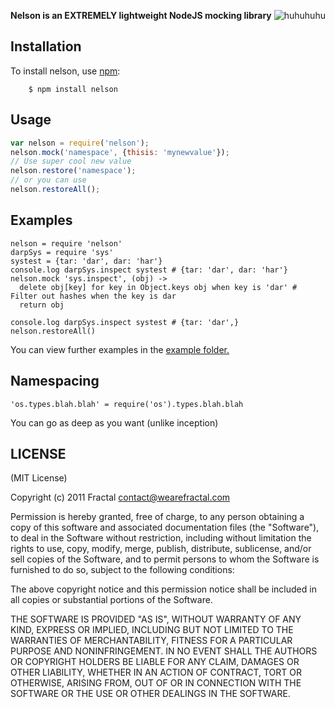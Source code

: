**Nelson is an EXTREMELY lightweight NodeJS mocking library** ![huhuhuhu](http://i.imgur.com/7DEce.png)


## Installation

To install nelson, use [npm](http://github.com/isaacs/npm):

        $ npm install nelson

## Usage

```javascript
var nelson = require('nelson');
nelson.mock('namespace', {thisis: 'mynewvalue'});
// Use super cool new value
nelson.restore('namespace');
// or you can use
nelson.restoreAll();
```
## Examples

```coffee-script
nelson = require 'nelson'
darpSys = require 'sys'
systest = {tar: 'dar', dar: 'har'}
console.log darpSys.inspect systest # {tar: 'dar', dar: 'har'}
nelson.mock 'sys.inspect', (obj) -> 
  delete obj[key] for key in Object.keys obj when key is 'dar' # Filter out hashes when the key is dar
  return obj
    
console.log darpSys.inspect systest # {tar: 'dar',}
nelson.restoreAll()
```
You can view further examples in the [example folder.](https://github.com/wearefractal/nelson/tree/master/examples)

## Namespacing

```'os.types.blah.blah' = require('os').types.blah.blah```

You can go as deep as you want (unlike inception)

## LICENSE

(MIT License)

Copyright (c) 2011 Fractal <contact@wearefractal.com>

Permission is hereby granted, free of charge, to any person obtaining
a copy of this software and associated documentation files (the
"Software"), to deal in the Software without restriction, including
without limitation the rights to use, copy, modify, merge, publish,
distribute, sublicense, and/or sell copies of the Software, and to
permit persons to whom the Software is furnished to do so, subject to
the following conditions:

The above copyright notice and this permission notice shall be
included in all copies or substantial portions of the Software.

THE SOFTWARE IS PROVIDED "AS IS", WITHOUT WARRANTY OF ANY KIND,
EXPRESS OR IMPLIED, INCLUDING BUT NOT LIMITED TO THE WARRANTIES OF
MERCHANTABILITY, FITNESS FOR A PARTICULAR PURPOSE AND
NONINFRINGEMENT. IN NO EVENT SHALL THE AUTHORS OR COPYRIGHT HOLDERS BE
LIABLE FOR ANY CLAIM, DAMAGES OR OTHER LIABILITY, WHETHER IN AN ACTION
OF CONTRACT, TORT OR OTHERWISE, ARISING FROM, OUT OF OR IN CONNECTION
WITH THE SOFTWARE OR THE USE OR OTHER DEALINGS IN THE SOFTWARE.

